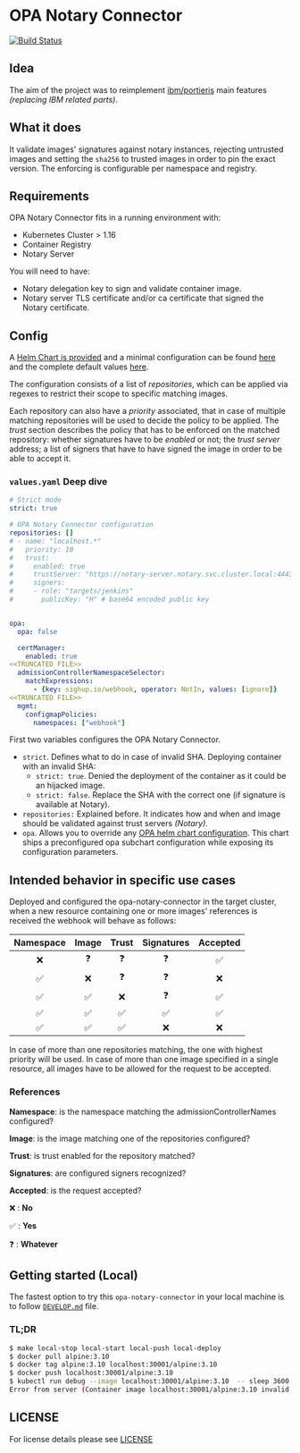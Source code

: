 # OPA Notary Connector

[![Build Status](https://ci.sighup.io/api/badges/sighupio/opa-notary-connector/status.svg?ref=refs/tags/v0.1.0-rc2)](https://ci.sighup.io/sighupio/opa-notary-connector)

## Idea

The aim of the project was to reimplement [ibm/portieris](https://github.com/IBM/portieris) main features
*(replacing IBM related parts)*.

## What it does

It validate images' signatures against notary instances, rejecting untrusted images and setting the
`sha256` to trusted images in order to pin the exact version.
The enforcing is configurable per namespace and registry.

## Requirements

OPA Notary Connector fits in a running environment with:

- Kubernetes Cluster > 1.16
- Container Registry
- Notary Server

You will need to have:
- Notary delegation key to sign and validate container image.
- Notary server TLS certificate and/or ca certificate that signed the Notary certificate.

## Config

A [Helm Chart is provided](deployments/helm/opa-notary-connector) and a minimal configuration can be found
[here](scripts/opa-notary-connector-values.yaml) and the complete default values
[here](deployments/helm/opa-notary-connector/values.yaml).

The configuration consists of a list of *repositories*, which can be applied via regexes to restrict their scope to
specific matching images.

Each repository can also have a *priority* associated, that in case of multiple matching repositories will be used to
decide the policy to be applied. The *trust* section describes the policy that has to be enforced on the matched
repository: whether signatures have to be *enabled* or not; the *trust server* address; a list of signers that
have to have signed the image in order to be able to accept it.

### `values.yaml` Deep dive

```yaml
# Strict mode
strict: true

# OPA Notary Connector configuration
repositories: []
# - name: "localhost.*"
#   priority: 10
#   trust:
#     enabled: true
#     trustServer: "https://notary-server.notary.svc.cluster.local:4443"
#     signers:
#     - role: "targets/jenkins"
#       publicKey: "H" # base64 encoded public key


opa:
  opa: false

  certManager:
    enabled: true
<<TRUNCATED FILE>>
  admissionControllerNamespaceSelector:
    matchExpressions:
      - {key: sighup.io/webhook, operator: NotIn, values: [ignore]}
<<TRUNCATED FILE>>
  mgmt:
    configmapPolicies:
      namespaces: ["webhook"]
```

First two variables configures the OPA Notary Connector.

- `strict`. Defines what to do in case of invalid SHA. Deploying container with an invalid SHA:
  - `strict: true`. Denied the deployment of the container as it could be an hijacked image.
  - `strict: false`. Replace the SHA with the correct one (if signature is available at Notary).
- `repositories:` Explained before. It indicates how and when and image should be validated against trust servers
*(Notary)*.
- `opa`. Allows you to override any
[OPA helm chart configuration](https://github.com/helm/charts/blob/master/stable/opa/values.yaml). This chart ships a
preconfigured opa subchart configuration while exposing its configuration parameters.

## Intended behavior in specific use cases

Deployed and configured the opa-notary-connector in the target cluster, when a new resource containing one or more images' references is received the webhook will behave as follows:

| Namespace | Image | Trust | Signatures | Accepted |
| :-------: | :---: | :---: | :--------: | :------: |
|     ❌     |   ❓   |   ❓   |     ❓      |    ✅     |
|     ✅     |   ❌   |   ❓   |     ❓      |    ❌     |
|     ✅     |   ✅   |   ❌   |     ❓      |    ✅     |
|     ✅     |   ✅   |   ✅   |     ✅      |    ✅     |
|     ✅     |   ✅   |   ✅   |     ❌      |    ❌     |

In case of more than one repositories matching, the one with highest priority will be used.
In case of more than one image specified in a single resource, all images have to be allowed for the request to be accepted.

### References

**Namespace**: is the namespace matching the admissionControllerNames configured?

**Image**: is the image matching one of the repositories configured?

**Trust**: is trust enabled for the repository matched?

**Signatures**: are configured signers recognized?

**Accepted**: is the request accepted?

❌ : **No**

✅ : **Yes**

❓ : **Whatever**

## Getting started (Local)

The fastest option to try this `opa-notary-connector` in your local machine is to follow [`DEVELOP.md`](DEVELOP.md)
file.

### TL;DR

```bash
$ make local-stop local-start local-push local-deploy
$ docker pull alpine:3.10
$ docker tag alpine:3.10 localhost:30001/alpine:3.10
$ docker push localhost:30001/alpine:3.10
$ kubectl run debug --image localhost:30001/alpine:3.10  -- sleep 3600
Error from server (Container image localhost:30001/alpine:3.10 invalid: notary-server.notary.svc.cluster.local:4443 does not have trust data for localhost:30001/alpine): admission webhook "webhook.openpolicyagent.org" denied the request: Container image localhost:30001/alpine:3.10 invalid: notary-server.notary.svc.cluster.local:4443 does not have trust data for localhost:30001/alpine
```

## LICENSE

For license details please see [LICENSE](LICENSE)
